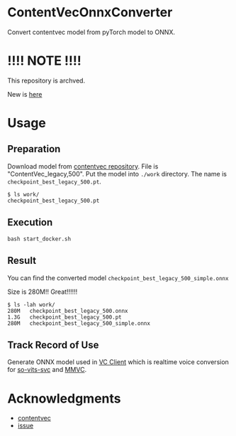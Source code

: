 # ContentVecOnnxConverter

Convert contentvec model from pyTorch model to ONNX.

# !!!! NOTE  !!!!
This repository is archved.

New is [here](https://github.com/w-okada/onnx-export-content-vec-multi-version)

# Usage

## Preparation

Download model from [contentvec repository](https://github.com/auspicious3000/contentvec).
File is "ContentVec_legacy,500".
Put the model into `./work` directory. The name is `checkpoint_best_legacy_500.pt`.

```
$ ls work/
checkpoint_best_legacy_500.pt
```

## Execution

```
bash start_docker.sh
```

## Result

You can find the converted model `checkpoint_best_legacy_500_simple.onnx`

Size is 280M!! Great!!!!!!

```
$ ls -lah work/
280M   checkpoint_best_legacy_500.onnx
1.3G   checkpoint_best_legacy_500.pt
280M   checkpoint_best_legacy_500_simple.onnx
```

## Track Record of Use

Generate ONNX model used in [VC Client](https://github.com/w-okada/voice-changer) which is realtime voice conversion for [so-vits-svc](https://github.com/svc-develop-team/so-vits-svc) and [MMVC](https://github.com/isletennos/MMVC_Trainer).

# Acknowledgments

- [contentvec](https://github.com/auspicious3000/contentvec)
- [issue](https://github.com/auspicious3000/contentvec/issues/6)
